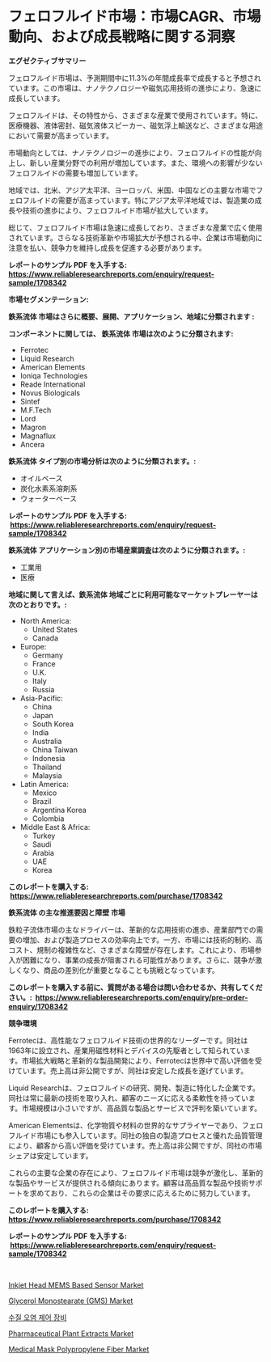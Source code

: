<p><h1>フェロフルイド市場：市場CAGR、市場動向、および成長戦略に関する洞察</h1></p><p><strong>エグゼクティブサマリー</strong></p>
<p><p>フェロフルイド市場は、予測期間中に11.3%の年間成長率で成長すると予想されています。この市場は、ナノテクノロジーや磁気応用技術の進歩により、急速に成長しています。</p><p>フェロフルイドは、その特性から、さまざまな産業で使用されています。特に、医療機器、液体密封、磁気液体スピーカー、磁気浮上輸送など、さまざまな用途において需要が高まっています。</p><p>市場動向としては、ナノテクノロジーの進歩により、フェロフルイドの性能が向上し、新しい産業分野での利用が増加しています。また、環境への影響が少ないフェロフルイドの需要も増加しています。</p><p>地域では、北米、アジア太平洋、ヨーロッパ、米国、中国などの主要な市場でフェロフルイドの需要が高まっています。特にアジア太平洋地域では、製造業の成長や技術の進歩により、フェロフルイド市場が拡大しています。</p><p>総じて、フェロフルイド市場は急速に成長しており、さまざまな産業で広く使用されています。さらなる技術革新や市場拡大が予想される中、企業は市場動向に注意を払い、競争力を維持し成長を促進する必要があります。</p></p>
<p><strong>レポートのサンプル PDF を入手する: <a href="https://www.reliableresearchreports.com/enquiry/request-sample/1708342">https://www.reliableresearchreports.com/enquiry/request-sample/1708342</a></strong></p>
<p><strong>市場セグメンテーション:</strong></p>
<p><strong> 鉄系流体 市場はさらに概要、展開、アプリケーション、地域に分類されます :</strong></p>
<p><strong>コンポーネントに関しては、 鉄系流体 市場は次のように分類されます: &nbsp;</strong></p>
<p><ul><li>Ferrotec</li><li>Liquid Research</li><li>American Elements</li><li>Ioniqa Technologies</li><li>Reade International</li><li>Novus Biologicals</li><li>Sintef</li><li>M.F.Tech</li><li>Lord</li><li>Magron</li><li>Magnaflux</li><li>Ancera</li></ul></p>
<p><strong> 鉄系流体 タイプ別の市場分析は次のように分類されます。:</strong></p>
<p><ul><li>オイルベース</li><li>炭化水素系溶剤系</li><li>ウォーターベース</li></ul></p>
<p><strong>レポートのサンプル PDF を入手する: &nbsp;<a href="https://www.reliableresearchreports.com/enquiry/request-sample/1708342">https://www.reliableresearchreports.com/enquiry/request-sample/1708342</a></strong></p>
<p><strong> 鉄系流体 アプリケーション別の市場産業調査は次のように分類されます。:</strong></p>
<p><ul><li>工業用</li><li>医療</li></ul></p>
<p><strong>地域に関して言えば、鉄系流体 地域ごとに利用可能なマーケットプレーヤーは次のとおりです。:</strong></p>
<p><ul>
    <li>
        North America:
        <ul>
            <li>United States</li>
            <li>Canada</li>
        </ul>
    </li>
    <li>
        Europe:
        <ul>
            <li>Germany</li>
            <li>France</li>
            <li>U.K.</li>
            <li>Italy</li>
            <li>Russia</li>
        </ul>
    </li>
    <li>
        Asia-Pacific:
        <ul>
            <li>China</li>
            <li>Japan</li>
            <li>South Korea</li>
            <li>India</li>
            <li>Australia</li>
            <li>China Taiwan</li>
            <li>Indonesia</li>
            <li>Thailand</li>
            <li>Malaysia</li>
        </ul>
    </li>
    <li>
        Latin America:
        <ul>
            <li>Mexico</li>
            <li>Brazil</li>
            <li>Argentina Korea</li>
            <li>Colombia</li>
        </ul>
    </li>
    <li>
        Middle East & Africa:
        <ul>
            <li>Turkey</li>
            <li>Saudi</li>
            <li>Arabia</li>
            <li>UAE</li>
            <li>Korea</li>
        </ul>
    </li>
    </ul></p>
<p><strong>このレポートを購入する: &nbsp;<a href="https://www.reliableresearchreports.com/purchase/1708342">https://www.reliableresearchreports.com/purchase/1708342</a></strong></p>
<p><strong>鉄系流体 の主な推進要因と障壁 市場</strong></p>
<p><p>鉄粒子流体市場の主なドライバーは、革新的な応用技術の進歩、産業部門での需要の増加、および製造プロセスの効率向上です。一方、市場には技術的制約、高コスト、規制の複雑性など、さまざまな障壁が存在します。これにより、市場参入が困難になり、事業の成長が阻害される可能性があります。さらに、競争が激しくなり、商品の差別化が重要となることも挑戦となっています。</p></p>
<p><strong>このレポートを購入する前に、質問がある場合は問い合わせるか、共有してください。:&nbsp; <a href="https://www.reliableresearchreports.com/enquiry/pre-order-enquiry/1708342">https://www.reliableresearchreports.com/enquiry/pre-order-enquiry/1708342</a></strong></p>
<p><strong>競争環境</strong></p>
<p><p>Ferrotecは、高性能なフェロフルイド技術の世界的なリーダーです。同社は1963年に設立され、産業用磁性材料とデバイスの先駆者として知られています。市場拡大戦略と革新的な製品開発により、Ferrotecは世界中で高い評価を受けています。売上高は非公開ですが、同社は安定した成長を遂げています。</p><p>Liquid Researchは、フェロフルイドの研究、開発、製造に特化した企業です。同社は常に最新の技術を取り入れ、顧客のニーズに応える柔軟性を持っています。市場規模は小さいですが、高品質な製品とサービスで評判を築いています。</p><p>American Elementsは、化学物質や材料の世界的なサプライヤーであり、フェロフルイド市場にも参入しています。同社の独自の製造プロセスと優れた品質管理により、顧客から高い評価を受けています。売上高は非公開ですが、同社の市場シェアは安定しています。</p><p>これらの主要な企業の存在により、フェロフルイド市場は競争が激化し、革新的な製品やサービスが提供される傾向にあります。顧客は高品質な製品や技術サポートを求めており、これらの企業はその要求に応えるために努力しています。</p></p>
<p><strong>このレポートを購入する: &nbsp; <a href="https://www.reliableresearchreports.com/purchase/1708342">https://www.reliableresearchreports.com/purchase/1708342</a></strong></p>
<p><strong>レポートのサンプル PDF を入手する: &nbsp;<a href="https://www.reliableresearchreports.com/enquiry/request-sample/1708342">https://www.reliableresearchreports.com/enquiry/request-sample/1708342</a></strong><strong></strong></p>
<p>&nbsp;</p>
<p><p><a href="https://view.publitas.com/reportprime-1/inkjet-head-mems-based-sensor-market-size-2024-2031-global-industrial-analysis-key-geographical-regions-market-share-top-key-players-product-types-and-forecast-research-report/">Inkjet Head MEMS Based Sensor Market</a></p><p><a href="https://issuu.com/reportprime-2/docs/glycerol-monostearate-gms-market-size-2030.pptx">Glycerol Monostearate (GMS) Market</a></p><p><a href="https://github.com/vs019sa3m8x/Market-Research-Report-List-1/blob/main/6492702193883.md">수질 오염 제어 장비</a></p><p><a href="https://issuu.com/reportprime-2/docs/pharmaceutical-plant-extracts-market-size-2030.ppt">Pharmaceutical Plant Extracts Market</a></p><p><a href="https://sudsy-motorcycle-bbc.notion.site/Medical-Mask-Polypropylene-Fiber-Market-Offers-Provide-Insightful-Data-for-the-Time-Period-from-2024-5b41329d2680413896772e54da96e02f">Medical Mask Polypropylene Fiber Market</a></p></p>